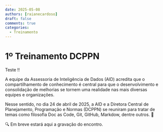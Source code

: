 ```yaml
---
date: 2025-05-08
authors: [raianecardoso]
draft: false
comments: true
categories:
  - Treinamento
---
```


#  1º Treinamento DCPPN


Teste !! 

A equipe da Assessoria de Inteligência de Dados (AID) acredita que o compartilhamento de conhecimento é central para que o desenvolvimento e consolidação de melhorias se tornem uma realidade nas mais diversas equipes e organizações.


<!-- more -->

Nesse sentido, no dia 24 de abril de 2025, a AID  e a Diretora Central de Planejamento, Programação e Normas (DCPPN) se reuniram para tratar de temas como filosofia Doc as Code, Git, GitHub, Markdow, dentre outros. :rocket:

🔍 Em breve estará aqui a gravação do encontro.

